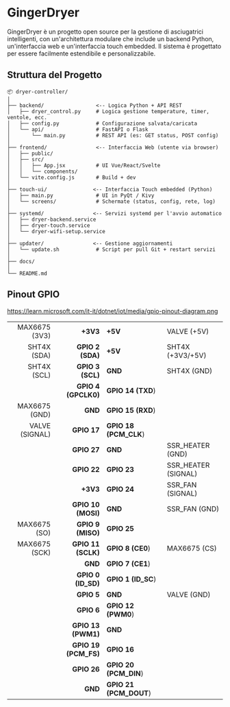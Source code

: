# GingerDryer
GingerDryer è un progetto open source per la gestione di asciugatrici intelligenti, con un'architettura modulare che include un backend Python, un'interfaccia web e un'interfaccia touch embedded. Il sistema è progettato per essere facilmente estendibile e personalizzabile.

## Struttura del Progetto
```
📦 dryer-controller/
│
├── backend/                 <-- Logica Python + API REST
│   ├── dryer_control.py     # Logica gestione temperature, timer, ventole, ecc.
│   ├── config.py            # Configurazione salvata/caricata
│   └── api/                 # FastAPI o Flask
│       └── main.py          # REST API (es: GET status, POST config)
│
├── frontend/                <-- Interfaccia Web (utente via browser)
│   ├── public/
│   ├── src/
│   │   ├── App.jsx          # UI Vue/React/Svelte
│   │   └── components/
│   └── vite.config.js       # Build + dev
│
├── touch-ui/               <-- Interfaccia Touch embedded (Python)
│   ├── main.py              # UI in PyQt / Kivy
│   └── screens/             # Schermate (status, config, rete, log)
│
├── systemd/                <-- Servizi systemd per l'avvio automatico
│   ├── dryer-backend.service
│   ├── dryer-touch.service
│   └── dryer-wifi-setup.service
│
├── updater/                <-- Gestione aggiornamenti
│   └── update.sh            # Script per pull Git + restart servizi
│
├── docs/
│
└── README.md
```

## Pinout GPIO
https://learn.microsoft.com/it-it/dotnet/iot/media/gpio-pinout-diagram.png

|                     |                      |                        |                     |
|--------------------:|---------------------:|------------------------|---------------------|
| MAX6675 (3V3)       | **+3V3**             | **+5V**                | VALVE (+5V)         |
| SHT4X (SDA)         | **GPIO 2 (SDA)**     | **+5V**                | SHT4X (+3V3/+5V)    |
| SHT4X (SCL)         | **GPIO 3 (SCL)**     | **GND**                | SHT4X (GND)         |
|                     | **GPIO 4 (GPCLK0)**  | **GPIO 14 (TXD**)      |                     |
| MAX6675 (GND)       | **GND**              | **GPIO 15 (RXD**)      |                     |
| VALVE (SIGNAL)      | **GPIO 17**          | **GPIO 18 (PCM_CLK**)  |                     |
|                     | **GPIO 27**          | **GND**                | SSR_HEATER (GND)    |
|                     | **GPIO 22**          | **GPIO 23**            | SSR_HEATER (SIGNAL) |
|                     | **+3V3**             | **GPIO 24**            | SSR_FAN (SIGNAL)    |
|                     | **GPIO 10 (MOSI)**   | **GND**                | SSR_FAN (GND)       |
| MAX6675 (SO)        | **GPIO 9 (MISO)**    | **GPIO 25**            |                     |
| MAX6675 (SCK)       | **GPIO 11 (SCLK)**   | **GPIO 8 (CE0**)       | MAX6675 (CS)        |
|                     | **GND**              | **GPIO 7 (CE1**)       |                     |
|                     | **GPIO 0 (ID_SD)**   | **GPIO 1 (ID_SC**)     |                     |
|                     | **GPIO 5**           | **GND**                | VALVE (GND)         |
|                     | **GPIO 6**           | **GPIO 12 (PWM0**)     |                     |
|                     | **GPIO 13 (PWM1)**   | **GND**                |                     |
|                     | **GPIO 19 (PCM_FS)** | **GPIO 16**            |                     |
|                     | **GPIO 26**          | **GPIO 20 (PCM_DIN**)  |                     |
|                     | **GND**              | **GPIO 21 (PCM_DOUT**) |                     |

